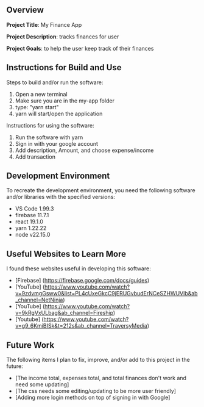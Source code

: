## Overview

**Project Title**: My Finance App

**Project Description**: tracks finances for user

**Project Goals**: to help the user keep track of their finances

## Instructions for Build and Use

Steps to build and/or run the software:

1. Open a new terminal
2. Make sure you are in the my-app folder
3. type: "yarn start"
4. yarn will start/open the application

Instructions for using the software:

1. Run the software with yarn
2. Sign in with your google account
3. Add description, Amount, and choose expense/income
4. Add transaction

## Development Environment 

To recreate the development environment, you need the following software and/or libraries with the specified versions:

* VS Code 1.99.3
* firebase 11.7.1
* react 19.1.0
* yarn 1.22.22
* node v22.15.0

## Useful Websites to Learn More

I found these websites useful in developing this software:

* [Firebase] (https://firebase.google.com/docs/guides)
* [YouTube] (https://www.youtube.com/watch?v=9zdvmgGsww0&list=PL4cUxeGkcC9jERUGvbudErNCeSZHWUVlb&ab_channel=NetNinja)
* [YouTube] (https://www.youtube.com/watch?v=9kRgVxULbag&ab_channel=Fireship)
* [Youtube] (https://www.youtube.com/watch?v=g9_6KmiBISk&t=212s&ab_channel=TraversyMedia)

## Future Work

The following items I plan to fix, improve, and/or add to this project in the future:

* [The income total, expenses total, and total finances don't work and need some updating] 
* [The css needs some editing/updating to be more user friendly] 
* [Adding more login methods on top of signing in with Google] 